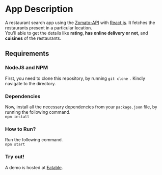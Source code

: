 # App Description
A restaurant search app using the [Zomato-API](https://developers.zomato.com/api) with [React.js](https://reactjs.org). It fetches the restaurants present in a particular location. <br> You'll able to get the details like **rating**, **has online delivery or not**, and **cuisines** of the restaurants.

## Requirements
### NodeJS and NPM
First, you need to clone this repository, by running `git clone `. Kindly navigate to the directory.<br>

### Dependencies
Now, install all the necessary dependencies from your `package.json` file, by running the following command.<br>
`npm install`

### How to Run?
Run the following command. <br>
`npm start`
<br>

### Try out!
A demo is hosted at [Eatable](https://eatable-851c5.web.app/).

